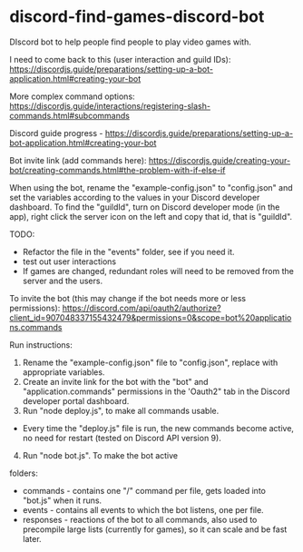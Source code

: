 # discord-find-games-discord-bot
DIscord bot to help people find people to play video games with.

I need to come back to this (user interaction and guild IDs):
https://discordjs.guide/preparations/setting-up-a-bot-application.html#creating-your-bot

More complex command options: https://discordjs.guide/interactions/registering-slash-commands.html#subcommands

Discord guide progress - https://discordjs.guide/preparations/setting-up-a-bot-application.html#creating-your-bot


Bot invite link (add commands here):
https://discordjs.guide/creating-your-bot/creating-commands.html#the-problem-with-if-else-if

When using the bot, rename the "example-config.json" to "config.json" and set the variables according to the values in your Discord developer dashboard.
To find the "guildId", turn on Discord developer mode (in the app), right click the server icon on the left and copy that id, that is "guildId".

TODO:
- Refactor the file in the "events" folder, see if you need it.
- test out user interactions
- If games are changed, redundant roles will need to be removed from the server and the users.

To invite the bot (this may change if the bot needs more or less permissions):
https://discord.com/api/oauth2/authorize?client_id=907048337155432479&permissions=0&scope=bot%20applications.commands

Run instructions:
1. Rename the "example-config.json" file to "config.json", replace with appropriate variables.
2. Create an invite link for the bot with the "bot" and "application.commands" permissions in the 'Oauth2" tab in the Discord developer portal dashboard.
3. Run "node deploy.js", to make all commands usable.
- Every time the "deploy.js" file is run, the new commands become active, no need for restart (tested on Discord API version 9).
4. Run "node bot.js". To make the bot active

folders:
- commands - contains one "/" command per file, gets loaded into "bot.js" when it runs.
- events - contains all events to which the bot listens, one per file.
- responses - reactions of the bot to all commands, also used to precompile large lists (currently for games), so it can scale and be fast later.